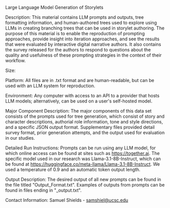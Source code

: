 Large Language Model Generation of Storylets

Description: This material contains LLM prompts and outputs, tree formatting information, and human-authored trees used to explore using LLMs in creating branching trees that can be used in storylet authoring. The purpose of this material is to enable the reproduction of prompting approaches, provide insight into iteration approaches, and see the results that were evaluated by interactive digital narrative authors. It also contains the survey released for the authors to respond to questions about the quality and usefulness of these prompting strategies in the context of their workflow. 

Size: 

Platform: All files are in .txt format and are human-readable, but can be used with an LLM system for reproduction.

Environment: Any computer with access to an API to a provider that hosts LLM models; alternatively, can be used on a user's self-hosted model.

Major Component Description: The major components of this data set consists of the prompts used for tree generation, which consist of story and character descriptions, authorial role information, tone and style directions, and a specific JSON output format. Supplementary files provided detail survey format, prior generation attempts, and the output used for evaluation in our studies.

Detailed Run Instructions: Prompts can be run using any LLM model, for which online access can be found at sites such as https://together.ai. The specific model used in our research was Llama-3.1-8B-Instruct, which can be found at https://huggingface.co/meta-llama/Llama-3.1-8B-Instruct. We used a temperature of 0.9 and an automatic token output length.

Output Description: The desired output of all new prompts can be found in the file titled "Output_Format.txt". Examples of outputs from prompts can be found in files ending in "_output.txt".

Contact Information: Samuel Shields - samshiel@ucsc.edu
